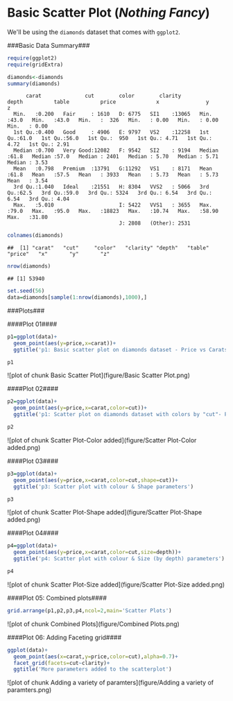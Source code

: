 Basic Scatter Plot (*Nothing Fancy*)
====================================

We'll be using the `diamonds` dataset that comes with `ggplot2`.

###Basic Data Summary###

```r
require(ggplot2)
require(gridExtra)
```

```r
diamonds<-diamonds
summary(diamonds)
```

```
      carat              cut        color        clarity          depth          table          price             x               y               z        
  Min.   :0.200   Fair     : 1610   D: 6775   SI1    :13065   Min.   :43.0   Min.   :43.0   Min.   :  326   Min.   : 0.00   Min.   : 0.00   Min.   : 0.00  
  1st Qu.:0.400   Good     : 4906   E: 9797   VS2    :12258   1st Qu.:61.0   1st Qu.:56.0   1st Qu.:  950   1st Qu.: 4.71   1st Qu.: 4.72   1st Qu.: 2.91  
  Median :0.700   Very Good:12082   F: 9542   SI2    : 9194   Median :61.8   Median :57.0   Median : 2401   Median : 5.70   Median : 5.71   Median : 3.53  
  Mean   :0.798   Premium  :13791   G:11292   VS1    : 8171   Mean   :61.8   Mean   :57.5   Mean   : 3933   Mean   : 5.73   Mean   : 5.73   Mean   : 3.54  
  3rd Qu.:1.040   Ideal    :21551   H: 8304   VVS2   : 5066   3rd Qu.:62.5   3rd Qu.:59.0   3rd Qu.: 5324   3rd Qu.: 6.54   3rd Qu.: 6.54   3rd Qu.: 4.04  
  Max.   :5.010                     I: 5422   VVS1   : 3655   Max.   :79.0   Max.   :95.0   Max.   :18823   Max.   :10.74   Max.   :58.90   Max.   :31.80  
                                    J: 2808   (Other): 2531
```

```r
colnames(diamonds)
```

```
##  [1] "carat"   "cut"     "color"   "clarity" "depth"   "table"   "price"   "x"       "y"       "z"
```

```r
nrow(diamonds)
```

```
## [1] 53940
```

```r
set.seed(56)
data=diamonds[sample(1:nrow(diamonds),1000),]
```


###Plots###

####Plot 01####


```r
p1=ggplot(data)+
  geom_point(aes(y=price,x=carat))+
  ggtitle('p1: Basic scatter plot on diamonds dataset - Price vs Carats')

p1
```

![plot of chunk Basic Scatter Plot](figure/Basic Scatter Plot.png) 

####Plot 02####


```r
p2=ggplot(data)+
  geom_point(aes(y=price,x=carat,color=cut))+
  ggtitle('p1: Scatter plot on diamonds dataset with colors by "cut"- Price vs Carats')

p2
```

![plot of chunk Scatter Plot-Color added](figure/Scatter Plot-Color added.png) 

####Plot 03####


```r
p3=ggplot(data)+
  geom_point(aes(y=price,x=carat,color=cut,shape=cut))+
  ggtitle('p3: Scatter plot with colour & Shape parameters')

p3
```

![plot of chunk Scatter Plot-Shape added](figure/Scatter Plot-Shape added.png) 

####Plot 04####


```r
p4=ggplot(data)+
  geom_point(aes(y=price,x=carat,color=cut,size=depth))+
  ggtitle('p4: Scatter plot with colour & Size (by depth) parameters')

p4
```

![plot of chunk Scatter Plot-Size added](figure/Scatter Plot-Size added.png) 

####Plot 05: Combined plots####


```r
grid.arrange(p1,p2,p3,p4,ncol=2,main='Scatter Plots')
```

![plot of chunk Combined Plots](figure/Combined Plots.png) 


####Plot 06: Adding Faceting grid####


```r
ggplot(data)+
  geom_point(aes(x=carat,y=price,color=cut),alpha=0.7)+
  facet_grid(facets=cut~clarity)+
  ggtitle('More parameters added to the scatterplot')
```

![plot of chunk Adding a variety of paramters](figure/Adding a variety of paramters.png) 
